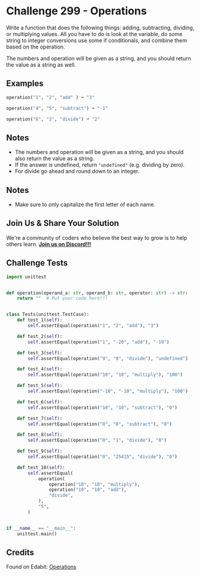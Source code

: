 # Challenge 299 - Operations

Write a function that does the following things: adding, subtracting, dividing, or multiplying values. All you have to do is look at the variable, do some string to integer conversions use some if conditionals, and combine them based on the operation.

The numbers and operation will be given as a string, and you should return the value as a string as well.

## Examples
```python
operation("1", "2", "add" ) ➞ "3"

operation("4", "5", "subtract") ➞ "-1"

operation("6", "3", "divide") ➞ "2"
```
## Notes

- The numbers and operation will be given as a string, and you should also return the value as a string.
- If the answer is undefined, return `"undefined"` (e.g. dividing by zero).
- For divide go ahead and round down to an integer.

## Notes

- Make sure to only capitalize the first letter of each name.

## Join Us & Share Your Solution

We're a community of coders who believe the best way to grow is to help others learn. **[Join us on Discord!!!](https://discord.gg/sfHykntuGy)**

## Challenge Tests
```python
import unittest


def operation(operand_a: str, operand_b: str, operator: str) -> str:
    return ""  # Put your code here!!!


class Tests(unittest.TestCase):
    def test_1(self):
        self.assertEqual(operation("1", "2", "add"), "3")

    def test_2(self):
        self.assertEqual(operation("1", "-20", "add"), "-19")

    def test_3(self):
        self.assertEqual(operation("9", "0", "divide"), "undefined")

    def test_4(self):
        self.assertEqual(operation("10", "10", "multiply"), "100")

    def test_5(self):
        self.assertEqual(operation("-10", "-10", "multiply"), "100")

    def test_6(self):
        self.assertEqual(operation("10", "10", "subtract"), "0")

    def test_7(self):
        self.assertEqual(operation("0", "0", "subtract"), "0")

    def test_8(self):
        self.assertEqual(operation("0", "1", "divide"), "0")

    def test_9(self):
        self.assertEqual(operation("0", "25415", "divide"), "0")

    def test_10(self):
        self.assertEqual(
            operation(
                operation("10", "10", "multiply"),
                operation("10", "10", "add"),
                "divide",
            ),
            "5",
        )


if __name__ == "__main__":
    unittest.main()
```
## Credits

Found on Edabit: [Operations](https://edabit.com/challenge/aoN2XoAfQzPQeRNRt)
